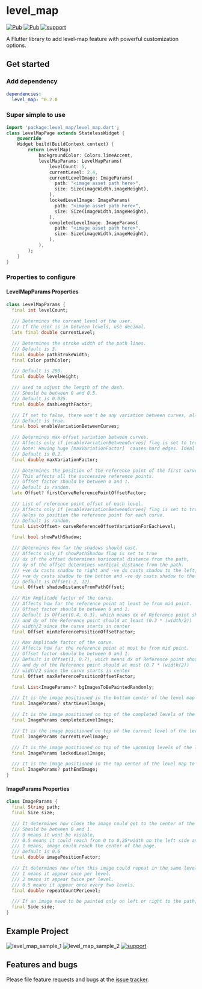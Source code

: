 # level_map
[![Pub](https://img.shields.io/pub/v/level_map.svg?style=flat)](https://pub.dartlang.org/packages/level_map) [![Pub](https://img.shields.io/badge/null%20safe-%E2%9C%94-brightgreen)](https://pub.dartlang.org/packages/level_map)
[![support](https://img.shields.io/badge/platform-flutter%7Cflutter%20web%7Cwindows%7Clinux%7Cmac%20os-ff69b4.svg?style=flat)](https://github.com/Bharathh-Raj/level_map)

A Flutter library to add level-map feature with powerful customization options.

## Get started

### Add dependency

```yaml
dependencies:
  level_map: ^0.2.0
```

### Super simple to use

```dart
import 'package:level_map/level_map.dart';
class LevelMapPage extends StatelessWidget {
    @override
    Widget build(BuildContext context) {
        return LevelMap(
            backgroundColor: Colors.limeAccent,
            levelMapParams: LevelMapParams(
                levelCount: 5,
                currentLevel: 2.4,
                currentLevelImage: ImageParams(
                  path: "<image asset path here>",
                  size: Size(imageWidth,imageHeight),
                ),
                lockedLevelImage: ImageParams(
                  path: "<image asset path here>",
                  size: Size(imageWidth,imageHeight),
                ),
                completedLevelImage: ImageParams(
                  path: "<image asset path here>",
                  size: Size(imageWidth,imageHeight),
                ),
            ),
        );
    }
}
```
### Properties to configure

#### LevelMapParams Properties
```dart
class LevelMapParams {
  final int levelCount;
  
  /// Determines the current level of the user.
  /// If the user is in between levels, use decimal.
  late final double currentLevel;

  /// Determines the stroke width of the path lines.
  /// Default is 3.
  final double pathStrokeWidth;
  final Color pathColor;

  /// Default is 200.
  final double levelHeight;

  /// Used to adjust the length of the dash.
  /// Should be between 0 and 0.5.
  /// Default is 0.025.
  final double dashLengthFactor;

  /// If set to false, there won't be any variation between curves, all curves are identical.
  /// Default is true.
  final bool enableVariationBetweenCurves;

  /// Determines max offset variation between curves.
  /// Affects only if [enableVariationBetweenCurves] flag is set to true.
  /// Note: Having huge [maxVariationFactor]  causes hard edges. Ideal value is between 0 and 1 (may vary based on the [levelHeight]).
  /// Default is 0.2.
  final double maxVariationFactor;

  /// Determines the position of the reference point of the first curve.
  /// This affects all the successive reference points.
  /// Offset factor should be between 0 and 1.
  /// Default is random.
  late Offset? firstCurveReferencePointOffsetFactor;

  /// List of reference point offset of each level.
  /// Affects only if [enableVariationBetweenCurves] flag is set to true
  /// Helps to position the reference point for each curve.
  /// Default is random.
  final List<Offset> curveReferenceOffsetVariationForEachLevel;

  final bool showPathShadow;

  /// Determines how far the shadows should cast.
  /// Affects only if showPathShadow flag is set to true
  /// dx of the offset determines horizontal distance from the path,
  /// dy of the offset determines vertical distance from the path.
  /// +ve dx casts shadow to right and -ve dx casts shadow to the left,
  /// +ve dy casts shadow to the bottom and -ve dy casts shadow to the top.
  /// Default is Offset(-2, 12).
  final Offset shadowDistanceFromPathOffset;

  /// Min Amplitude factor of the curve.
  /// Affects how far the reference point at least be from mid point.
  /// Offset factor should be between 0 and 1.
  /// Default is Offset(0.4, 0.3), which means dx of Reference point should at least (0.4 * (width/2))
  /// and dy of the Reference point should at least (0.3 * (width/2))
  /// width/2 since the curve starts in center
  final Offset minReferencePositionOffsetFactor;

  /// Max Amplitude factor of the curve.
  /// Affects how far the reference point at most be from mid point.
  /// Offset factor should be between 0 and 1.
  /// Default is Offset(1, 0.7), which means dx of Reference point should at most (1 * (width/2))
  /// and dy of the Reference point should at most (0.7 * (width/2))
  /// width/2 since the curve starts in center
  final Offset maxReferencePositionOffsetFactor;

  final List<ImageParams>? bgImagesToBePaintedRandomly;

  /// It is the image positioned in the bottom center of the level map to indicate the start position.
  final ImageParams? startLevelImage;

  /// It is the image positioned on top of the completed levels of the level map to indicate the level is completed.
  final ImageParams completedLevelImage;

  /// It is the image positioned on top of the current level of the level map to indicate the current position of the user.
  final ImageParams currentLevelImage;

  /// It is the image positioned on top of the upcoming levels of the level map to indicate those levels are yet to unlock.
  final ImageParams lockedLevelImage;

  /// It is the image positioned in the top center of the level map to indicate the end of the level map.
  final ImageParams? pathEndImage;    
}
```

#### ImageParams Properties
```dart
class ImageParams {
  final String path;
  final Size size;

  /// It determines how close the image could get to the center of the page.
  /// Should be between 0 and 1.
  /// 0 means it wont be visible,
  /// 0.5 means it could reach from 0 to 0.25*width on the left side and from 0.75 to 1*width on the right side of the path,
  /// 1 means, image could reach the center of the page.
  /// Default is 0.6
  final double imagePositionFactor;

  /// It determines how often this image could repeat in the same level.
  /// 1 means it appear once per level.
  /// 2 means it appear twice per level.
  /// 0.5 means it appear once every two levels.
  final double repeatCountPerLevel;

  /// If an image need to be painted only on left or right to the path, set this parameter.
  final Side side;
}
```
## Example Project

![level_map_sample_1](https://i.imgur.com/WJ7qyMi.png) ![level_map_sample_2](https://i.imgur.com/4UXqOX6.png)
[![support](https://img.shields.io/badge/github-level__map-brightgreen?style=flat)](https://github.com/Bharathh-Raj/level_map/tree/main/example)

## Features and bugs
Please file feature requests and bugs at the [issue tracker][tracker].

[tracker]: https://github.com/Bharathh-Raj/level_map/issues